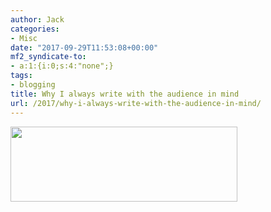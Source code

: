 ```yaml
---
author: Jack
categories:
- Misc
date: "2017-09-29T11:53:08+00:00"
mf2_syndicate-to:
- a:1:{i:0;s:4:"none";}
tags:
- blogging
title: Why I always write with the audience in mind
url: /2017/why-i-always-write-with-the-audience-in-mind/
---
```

<img class="alignnone size-full wp-image-314" src="/img/2017/09/why-i-blog.png" alt="" width="363" height="120" srcset="/img/2017/09/why-i-blog.png 363w, /img/2017/09/why-i-blog-300x99.png 300w" sizes="(max-width: 363px) 100vw, 363px" />